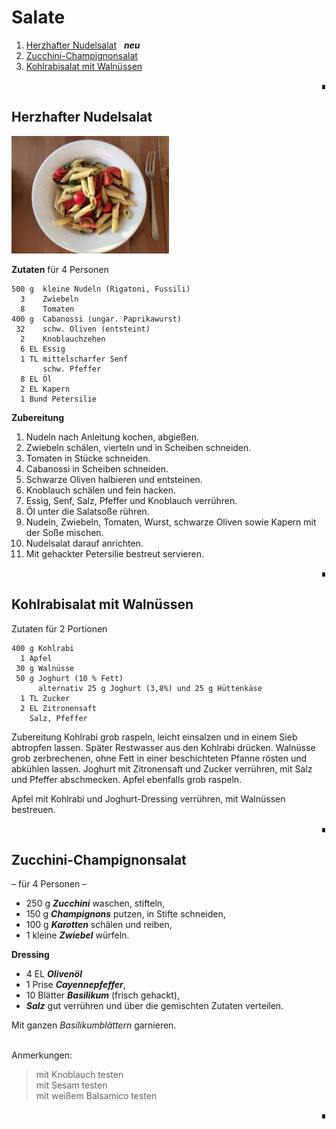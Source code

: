 Salate
======

1. [Herzhafter Nudelsalat](#herzhafter-nudelsalat) &nbsp; __*neu*__	
1. [Zucchini-Champignonsalat](#zucchini-champignonsalat)
1. [Kohlrabisalat mit Walnüssen](#kohlrabisalat-mit-walnüssen)
  
<div dir="rtl">∎</div>



Herzhafter Nudelsalat		
---------------------		
		
<img width="50%" src="images/Herzhafter_Nudelsalat.jpg">

**Zutaten** für 4 Personen
		
```		
500 g  kleine Nudeln (Rigatoni, Fussili)		
  3    Zwiebeln		
  8    Tomaten 		
400 g  Cabanossi (ungar. Paprikawurst) 		
 32    schw. Oliven (entsteint)		
  2    Knoblauchzehen		
  6 EL Essig		
  1 TL mittelscharfer Senf		
       schw. Pfeffer		
  8 EL Öl		
  2 EL Kapern		
  1 Bund Petersilie		
```		
		
**Zubereitung**		
		
1. Nudeln nach Anleitung kochen, abgießen. 		
2. Zwiebeln schälen, vierteln und in Scheiben schneiden. 		
3. Tomaten in Stücke schneiden. 		
4. Cabanossi in Scheiben schneiden.		
5. Schwarze Oliven halbieren und entsteinen.		
6. Knoblauch schälen und fein hacken.		
7. Essig, Senf, Salz, Pfeffer und Knoblauch verrühren.		
8. Öl unter die Salatsoße rühren.		
9. Nudeln, Zwiebeln, Tomaten, Wurst, schwarze Oliven sowie Kapern mit der Soße mischen.		
11. Nudelsalat darauf anrichten.		
12. Mit gehackter Petersilie bestreut servieren.		
		
<div dir="rtl">∎</div>



Kohlrabisalat mit Walnüssen
---------------------------

Zutaten für 2 Portionen

```
400 g Kohlrabi
  1 Apfel
 30 g Walnüsse
 50 g Joghurt (10 % Fett)
      alternativ 25 g Joghurt (3,8%) und 25 g Hüttenkäse
  1 TL Zucker
  2 EL Zitronensaft
    Salz, Pfeffer
```

Zubereitung
Kohlrabi grob raspeln, leicht einsalzen und in einem Sieb abtropfen lassen. Später Restwasser aus den Kohlrabi drücken.
Walnüsse grob zerbrechenen, ohne Fett in einer beschichteten Pfanne rösten und abkühlen lassen.
Joghurt mit Zitronensaft und Zucker verrühren, mit Salz und Pfeffer abschmecken. Apfel ebenfalls grob raspeln. 

Apfel mit Kohlrabi und Joghurt-Dressing verrühren, mit Walnüssen bestreuen. 

<div dir="rtl">∎</div>



Zucchini-Champignonsalat
------------------------

– für 4 Personen –

 * 250 g  _**Zucchini**_ waschen, stifteln,  
 * 150 g  _**Champignons**_ putzen, in Stifte schneiden,  
 * 100 g  _**Karotten**_ schälen und reiben,  
 * 1 kleine _**Zwiebel**_ würfeln.  

**Dressing**

 * 4 EL    _**Olivenöl**_ 
 * 1 Prise _**Cayennepfeffer**_,  
 * 10 Blätter _**Basilikum**_ (frisch gehackt),  
 * _**Salz**_ gut verrühren und über die gemischten Zutaten verteilen.
  
Mit ganzen _Basilikumblättern_ garnieren.

&nbsp;  
Anmerkungen:
> mit Knoblauch testen  
> mit Sesam testen  
> mit weißem Balsamico testen  

<div dir="rtl">∎</div>

